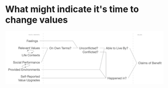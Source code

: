 # What might indicate it's time to change values
![](BearImages/00B7EAD3-E4B9-4D17-8705-F23DBB0EA6AF-30227-000022D65FF0581D/6A2118C3-C787-43EB-AB0F-9EF530FD3C5C.png)

<!-- #p1 -->

<!-- {BearID:7739ED63-EA82-4126-BFF4-25979F5CE992-30227-000022D43D285F07} -->
